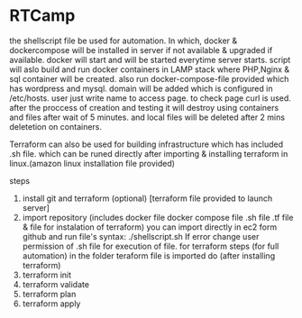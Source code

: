 # RTCamp
the shellscript file be used for automation.
In which,
docker & dockercompose will be installed in server if not available & upgraded if available.
docker will start and will be started everytime server starts.
script will aslo build and run docker containers in LAMP stack where PHP,Nginx & sql container will be created. 
also run docker-compose-file provided which has wordpress and mysql.
domain will be added which is configured in /etc/hosts.
user just write name to access page.
to check page curl is used.
after the proccess of creation and testing it will destroy using containers and files after wait of 5 minutes.
and local files will be deleted after 2 mins deletetion on containers.

Terraform can also be used for building infrastructure which has included .sh file. which can be runed directly after importing & installing terraform in linux.(amazon linux installation file provided)


steps 
1. install git and terraform (optional) [terraform file provided to launch server]
2. import repository (includes docker file docker compose file .sh file .tf file & file for instalation of terraform) you can import directly in ec2 form github and run file's
syntax: ./shellscript.sh
If error change user permission of .sh file for execution of file.
for terraform steps (for full automation)
in the folder teraform file is imported do (after installing terraform)
1. terraform init
2. terraform validate
3. terraform plan
4. terraform apply
